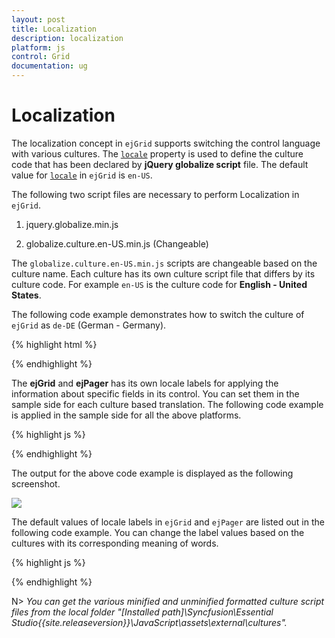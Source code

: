 ```yaml
---
layout: post
title: Localization
description: localization
platform: js
control: Grid
documentation: ug
---
```


# Localization

The localization concept in `ejGrid` supports switching the control language with various cultures. The [`locale`](/js/api/ejgrid#members:locale "locale") property is used to define the culture code that has been declared by **jQuery globalize script** file. The default value for [`locale`](/js/api/ejgrid#members:locale "locale") in `ejGrid` is `en-US`.

The following two script files are necessary to perform Localization in `ejGrid`.

1. jquery.globalize.min.js

2. globalize.culture.en-US.min.js (Changeable)

The `globalize.culture.en-US.min.js` scripts are changeable based on the culture name. Each culture has its own culture script file that differs by its culture code. For example `en-US` is the culture code for **English - United States**.

The following code example demonstrates how to switch the culture of `ejGrid` as `de-DE` (German - Germany).

{% highlight html %}

<script src="../scripts/jquery.globalize.min.js"></script>
<script src="../scripts/globalize.culture.de-DE.min.js"></script>
<div id="Grid"></div>
<script type="text/javascript">
  $(function () {
     $("#Grid").ejGrid({
       // the datasource "window.gridData" is referred from jsondata.min.js
       dataSource: window.gridData,
       allowPaging: true,
       pageSettings: { pageCount: 5 },
       allowGrouping: true,
       groupSettings:{enableDropAreaAnimation: false},
       locale: "de-DE",
       columns: [
                     { field: "OrderID", headerText: "Order ID", isPrimaryKey: true, textAlign: ej.TextAlign.Right, width: 75 },
                     { field: "CustomerID", headerText: "Customer ID", width: 90 },
                     { field: "EmployeeID", headerText: "Employee ID", textAlign: ej.TextAlign.Right, width: 80 },
                     { field: "Freight", headerText: "Freight", textAlign: ej.TextAlign.Right, width: 75, format: "{0:C}" },
                     { field: "ShipCity", headerText: "Ship City", width: 110 }
       ]
   });
  });
</script>


{% endhighlight %}



The **ejGrid** and **ejPager** has its own locale labels for applying the information about specific fields in its control. You can set them in the sample side for each culture based translation. The following code example is applied in the sample side for all the above platforms.

{% highlight js %}

  <script type="text/javascript">
        // Locale labels for ejGrid
        ej.Grid.locale["de-DE"] = {
            EmptyRecord: "Keine Aufzeichnungen angezeigt",
            GroupDropArea: "Ziehen Sie eine Spaltenüberschrift hier",
            DeleteOperationAlert: "Keine Einträge für Löschvorgang ausgewählt",
            EditOperationAlert: "Keine Einträge für Bearbeiten Betrieb ausgewählt",
            SaveButton: "Speichern",
            CancelButton: "stornieren",
            EditFormTitle: "Korrektur von",
            GroupCaptionFormat: "{{:field}}: {{:key}} - {{:count}} {{if count == 1}} Beiträge {{else}} Beiträges {{/if}}",
        };
        // Locale labels for ejGrid pager
        ej.Pager.locale["de-DE"] = {
            pagerInfo: "{0} von {1} Seiten ({2} Beiträge)",
            firstPageTooltip: "Zur ersten Seite",
            lastPageTooltip: "Zur letzten Seite",
            nextPageTooltip: "Zur nächsten Seite",
            previousPageTooltip: "Zurück zur letzten Seite",
            nextPagerTooltip: "Zum nächsten Pager",
            previousPagerTooltip: "Zum vorherigen Pager"
        };
    </script>



{% endhighlight %}



The output for the above code example is displayed as the following screenshot.

![]("/js/Grid/Localization_images/Localization_img1.png")

The default values of locale labels in `ejGrid` and `ejPager` are listed out in the following code example. You can change the label values based on the cultures with its corresponding meaning of words.

{% highlight js %}
<script type="text/javascript">
        ej.Grid.locale["en-US"] = {
            EmptyRecord: "No records to display",
            //Editing option localization strings
            DeleteOperationAlert: "No records selected for delete operation",
            EditOperationAlert: "No records selected for edit operation",
            SaveButton: "Save",
            OkButton: "OK",
            CancelButton: "Cancel",
            EditFormTitle: "Details of ",
            AddFormTitle: "Add New Record",
            //Key Combination alert message
            Notactionkeyalert: "This Key-Combination is not avaiable",
            Keyconfigalerttext: "This Key-Combination has already been assigned to ",
            //Group drop area and caption format
            GroupDropArea: "Drag a column header here to group its column",
            GroupCaptionFormat: "{{:field}}: {{:key}} - {{:count}} {{if count == 1 }} item {{else}} items {{/if}}",
            //Bulk Editing Alert Messages
            BatchSaveConifrm: "Are you sure you want to save changes?",
            BatchSaveLostChanges: "Unsaved changes will be lost. Are you sure you want to continue?",
            //Pager bar message string
            PagerInfo: "{0} of {1} pages ({2} items)",
            //Frozen Alert Messages
            FrozenColumnsViewAlert: "Frozen columns should be in grid view area",
            FrozenColumnsScrollAlert: "Enable allowScrolling while using frozen Columns",
            FrozenNotSupportedException: "Frozen Columns and Rows are not supported for Grouping, Row Template, Detail Template and Batch Editing",
            //Toolbar tooltip
            Add: "Add",
            Edit: "Edit",
            Delete: "Delete",
            Update: "Update",
            Cancel: "Cancel",
            //Filter menu strings
            StringMenuOptions: [{
                text: "StartsWith",
                value: "StartsWith"
            }, {
                text: "EndsWith",
                value: "EndsWith"
            }, {
                text: "Contains",
                value: "Contains"
            }, {
                text: "Equal",
                value: "Equal"
            }, {
                text: "NotEqual",
                value: "NotEqual"
            }],
            NumberMenuOptions: [{
                text: "LessThan",
                value: "LessThan"
            }, {
                text: "GreaterThan",
                value: "GreaterThan"
            }, {
                text: "LessThanOrEqual",
                value: "LessThanOrEqual"
            }, {
                text: "GreaterThanOrEqual",
                value: "GreaterThanOrEqual"
            }, {
                text: "Equal",
                value: "Equal"
            }, {
                text: "NotEqual",
                value: "NotEqual"
            }],
            PredicateAnd: "AND",
            PredicateOr: "OR",
            Filter: "Filter",
            MatchCase: "Match Case",
            Clear: "Clear",

            PrintGrid: "Print",
            ExcelExport: "Excel Export",
            WordExport: "Word Export",
            PdfExport: "PDF Export",

            ResponsiveFilter: "Filter",
            ResponsiveSorting: "Sort"
        };
        ej.Pager.locale["en-US"] = {

            pagerInfo: "{0} of {1} pages ({2} items)",

            firstPageTooltip: "Go to first page",

            lastPageTooltip: "Go to last page",

            nextPageTooltip: "Go to next page",

            previousPageTooltip: "Go to previous page",

            nextPagerTooltip: "Go to next Pager",

            previousPagerTooltip: "Go to previous Pager"
        };
   </script>
{% endhighlight %}



N> _You can get the various minified and unminified formatted culture script files from the local folder "[Installed path]\Syncfusion\Essential Studio\{{site.releaseversion}}\JavaScript\assets\external\cultures"._



